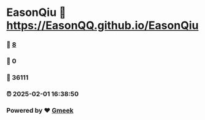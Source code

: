 # EasonQiu :link: https://EasonQQ.github.io/EasonQiu 
### :page_facing_up: [8](https://EasonQQ.github.io/EasonQiu/tag.html) 
### :speech_balloon: 0 
### :hibiscus: 36111 
### :alarm_clock: 2025-02-01 16:38:50 
### Powered by :heart: [Gmeek](https://github.com/Meekdai/Gmeek)
